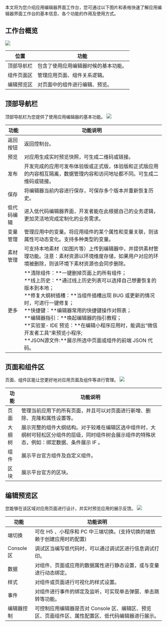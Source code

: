 本文将为您介绍应用编辑器界面工作台，您可通过以下图片和表格快速了解应用编辑器界面工作台的基本信息、各个功能的作用及使用方式。

## 工作台概览
![](https://qcloudimg.tencent-cloud.cn/raw/b5c17cf27b6e3eb69510f0245c7f6350.png)

| 位置 | 功能 |
|---------|---------|
| 顶部导航栏 | 包含了使用应用编辑器时候的基本功能。|
| 组件页面区| 管理应用页面、组件关系逻辑。|
| 编辑预览区| 对页面中的组件进行编辑、预览。|

## 顶部导航栏
顶部导航栏为您提供了使用应用编辑器的基本功能。
![](https://qcloudimg.tencent-cloud.cn/raw/ec1d2b9049c832e9be44bb21b2e2b762.png)

| 功能 | 功能说明 |
|---------|---------|
| 返回按钮 | 返回控制台。 |
| 预览 | 对应用生成实时预览快照，可生成二维码或链接。 |
| 发布 | 开发完成的应用可发布体验版或正式版，体验版和正式版应用的内容相互隔离，数据管理内容和访问地址都不同。可生成二维码或链接。 |
| 保存 | 将编辑器当前内容进行保存，可保存多个版本并重新恢复历史。 |
| 低代码编辑 | 进入低代码编辑器界面，开发者能在此根据自己的业务逻辑，更加灵活地完成定制化的业务需求。 |
| 变量管理 | 管理应用中的变量。将应用组件的某个属性和变量关联，则该属性可动态变化。支持多种类型的变量。 |
|素材管理 | 可支持本地素材（如图片等）上传到编辑器中，并提供素材管理功能。注意：素材资源以环境维度存储，如果用户对应的环境被删除，则该环境下素材资源也会同步删除。 |
| 更多 |**清除组件：**一键删掉页面上的所有组件；<br>**线上历史：**通过线上历史列表可以选择自己想要恢复的版本到本地；<br>**修复大纲树插槽：**当组件插槽出现 BUG 或更新的情况时，可进行一键修复；<br>**快捷键：**编辑器常用的快捷键操作对照表；<br>**编辑器指引：**唤起编辑器的指引教程；<br>**实验室- IDE 预览：**在编辑小程序应用时，能调出“微信开发者工具”来预览小程序;<br>**JSON源文件:**展示所选中页面或组件的前端 JSON 代码。 |


## 页面和组件区
页面、组件区能让您更好地对应用页面及组件等进行管理。
![](https://qcloudimg.tencent-cloud.cn/raw/9766d9a2f0f9a90f61a575a0eb459fab.png)

| 功能 | 功能说明 |
|---------|---------|
|页面| 管理当前应用下的所有页面，并且可以对页面进行新增、删除、克隆和属性设置等。 |
| 大纲树 | 展示完整的组件大纲结构。对于较难在编辑区选中组件时，大纲树可轻松区分组件的层级，同时组件树会展示组件的特殊状态，例如：绑定数据、条件展示 IF 。 |
| 组件 | 展示平台官方组件及自定义组件。 |
| 区块 | 展示平台官方的区块。 |


## 编辑预览区
您能够在该区域对应用页面进行设计，并实时预览应用的展示反馈。
![](https://qcloudimg.tencent-cloud.cn/raw/2dcbcaf1d4bef6e9e3baaf13a9454cd6.png)

| 功能 | 功能说明 |
|---------|---------|
| 端切换 | 可在 H5 、小程序和 PC 中三端切换。(支持切换的端依赖于创建应用时的配置) |
|Console 区 | 调试区当编写低代码时，可以通过调试区进行信息调试打印。 |
| 数据 | 对组件、页面或应用的数据属性进行静态设置，或与变量进行动态绑定。 |
| 样式 | 对组件或页面进行可视化的样式设置。|
| 事件 |对组件进行事件的绑定及监听，可实现单击弹窗、单击跳转等功能。|
|编辑器控制| 可控制应用编辑器是否对 Console 区、编辑区、预览区、页面组件区、属性配置区、低代码编辑器进行展示。 |

